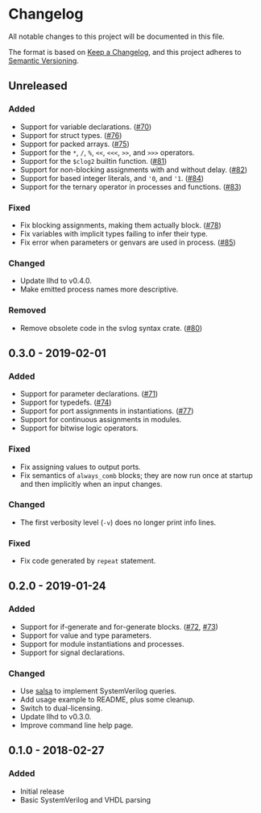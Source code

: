 # Changelog
All notable changes to this project will be documented in this file.

The format is based on [Keep a Changelog](https://keepachangelog.com/en/1.0.0/), and this project adheres to [Semantic Versioning](https://semver.org/spec/v2.0.0.html).

## Unreleased
### Added
- Support for variable declarations. ([#70](https://github.com/fabianschuiki/moore/issues/70))
- Support for struct types. ([#76](https://github.com/fabianschuiki/moore/issues/76))
- Support for packed arrays. ([#75](https://github.com/fabianschuiki/moore/issues/75))
- Support for the `*`, `/`, `%`, `<<`, `<<<`, `>>`, and `>>>` operators.
- Support for the `$clog2` builtin function. ([#81](https://github.com/fabianschuiki/moore/issues/81))
- Support for non-blocking assignments with and without delay. ([#82](https://github.com/fabianschuiki/moore/issues/82))
- Support for based integer literals, and `'0`, and `'1`. ([#84](https://github.com/fabianschuiki/moore/issues/84))
- Support for the ternary operator in processes and functions. ([#83](https://github.com/fabianschuiki/moore/issues/83))

### Fixed
- Fix blocking assignments, making them actually block. ([#78](https://github.com/fabianschuiki/moore/issues/78))
- Fix variables with implicit types failing to infer their type.
- Fix error when parameters or genvars are used in process. ([#85](https://github.com/fabianschuiki/moore/issues/85))

### Changed
- Update llhd to v0.4.0.
- Make emitted process names more descriptive.

### Removed
- Remove obsolete code in the svlog syntax crate. ([#80](https://github.com/fabianschuiki/moore/issues/80))

## 0.3.0 - 2019-02-01
### Added
- Support for parameter declarations. ([#71](https://github.com/fabianschuiki/moore/issues/71))
- Support for typedefs. ([#74](https://github.com/fabianschuiki/moore/issues/74))
- Support for port assignments in instantiations. ([#77](https://github.com/fabianschuiki/moore/issues/77))
- Support for continuous assignments in modules.
- Support for bitwise logic operators.

### Fixed
- Fix assigning values to output ports.
- Fix semantics of `always_comb` blocks; they are now run once at startup and then implicitly when an input changes.

### Changed
- The first verbosity level (`-v`) does no longer print info lines.

### Fixed
- Fix code generated by `repeat` statement.

## 0.2.0 - 2019-01-24
### Added
- Support for if-generate and for-generate blocks. ([#72](https://github.com/fabianschuiki/moore/issues/72), [#73](https://github.com/fabianschuiki/moore/issues/73))
- Support for value and type parameters.
- Support for module instantiations and processes.
- Support for signal declarations.

### Changed
- Use [salsa](https://github.com/salsa-rs/salsa) to implement SystemVerilog queries.
- Add usage example to README, plus some cleanup.
- Switch to dual-licensing.
- Update llhd to v0.3.0.
- Improve command line help page.

## 0.1.0 - 2018-02-27
### Added
- Initial release
- Basic SystemVerilog and VHDL parsing

